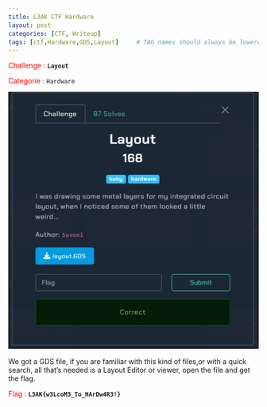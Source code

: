 ```yaml
---
title: L3AK CTF Hardware
layout: post
categories: [CTF, Writeup]
tags: [ctf,Hardware,GDS,Layout]     # TAG names should always be lowercase
---
```

<span style="color:red">Challenge : </span> **`Layout`**

<span style="color:red">Categorie : </span> `Hardware`

![Layout](/images/Layout.JPG)

We got a GDS file, if you are familiar with this kind  of files,or with a quick search, all that’s needed is a Layout Editor or viewer, open the file and get the flag.

<span style="color:red">Flag : </span> **`L3AK{w3LcoM3_To_HArDw4R3!}`**
